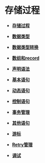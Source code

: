 # 存储过程

-   **[存储过程](存储过程_SQLReference.md)**  

-   **[数据类型](数据类型_SQLReference.md)**  

-   **[数据类型转换](数据类型转换.md)**  

-   **[数组和record](数组-集合和record.md)**  

-   **[声明语法](声明语法.md)**  

-   **[基本语句](基本语句.md)**  

-   **[动态语句](动态语句.md)**  

-   **[控制语句](控制语句.md)**  

-   **[事务管理](事务管理.md)** 

-   **[其他语句](其他语句.md)**  

-   **[游标](游标.md)**  

-   **[Retry管理](Retry管理.md)** 

-   **[调试](调试-20.md)**  


